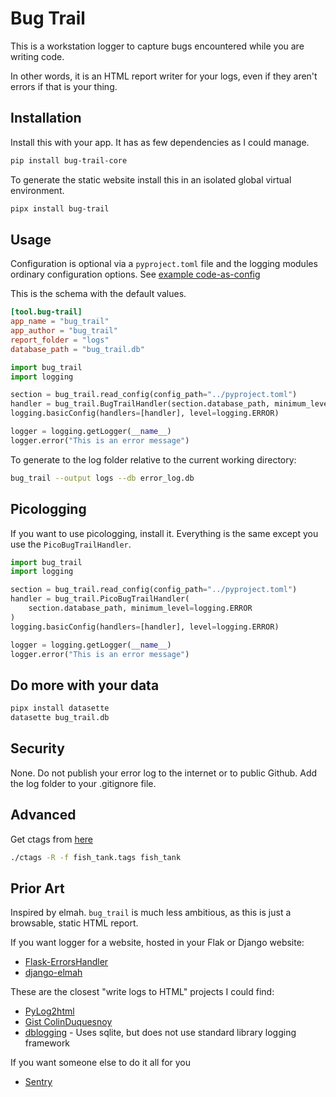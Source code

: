 # Bug Trail

This is a workstation logger to capture bugs encountered while you are writing code.

In other words, it is an HTML report writer for your logs, even if they aren't errors if that is your thing.

## Installation

Install this with your app. It has as few dependencies as I could manage.

```bash
pip install bug-trail-core
```

To generate the static website install this in an isolated global virtual environment.

```bash
pipx install bug-trail
```

## Usage

Configuration is optional via a `pyproject.toml` file and the logging modules ordinary configuration options. See
[example code-as-config](example_code_as_config.py)

This is the schema with the default values.

```toml
[tool.bug-trail]
app_name = "bug_trail"
app_author = "bug_trail"
report_folder = "logs"
database_path = "bug_trail.db"
```

```python
import bug_trail
import logging

section = bug_trail.read_config(config_path="../pyproject.toml")
handler = bug_trail.BugTrailHandler(section.database_path, minimum_level=logging.ERROR)
logging.basicConfig(handlers=[handler], level=logging.ERROR)

logger = logging.getLogger(__name__)
logger.error("This is an error message")
```

To generate to the log folder relative to the current working directory:

```bash
bug_trail --output logs --db error_log.db
```

## Picologging

If you want to use picologging, install it. Everything is the same except you use the `PicoBugTrailHandler`.

```python
import bug_trail
import logging

section = bug_trail.read_config(config_path="../pyproject.toml")
handler = bug_trail.PicoBugTrailHandler(
    section.database_path, minimum_level=logging.ERROR
)
logging.basicConfig(handlers=[handler], level=logging.ERROR)

logger = logging.getLogger(__name__)
logger.error("This is an error message")
```

## Do more with your data

```bash
pipx install datasette
datasette bug_trail.db
```

## Security

None. Do not publish your error log to the internet or to public Github. Add the log folder to your .gitignore file.

## Advanced

Get ctags from [here](https://github.com/universal-ctags/ctags)

```bash
./ctags -R -f fish_tank.tags fish_tank
```

## Prior Art

Inspired by elmah. `bug_trail` is much less ambitious, as this is just a browsable, static HTML report.

If you want logger for a website, hosted in your Flak or Django website:

- [Flask-ErrorsHandler](https://pypi.org/project/Flask-ErrorsHandler/)
- [django-elmah](https://pypi.org/project/django-elmah/)

These are the closest "write logs to HTML" projects I could find:

- [PyLog2html](https://pypi.org/project/PyLog2html/)
- [Gist ColinDuquesnoy](https://gist.github.com/ColinDuquesnoy/8296508)
- [dblogging](https://gitlab.com/tspens/dblogging) - Uses sqlite, but does not use standard library logging framework

If you want someone else to do it all for you

- [Sentry](https://sentry.io/)
